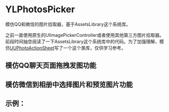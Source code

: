 # YLPhotosPicker
模仿QQ和微信的图片拾取器，基于AssetsLibrary这个系统库。

之前一直使用原生的UIImagePickerController或者使用其他第三方图片拾取器。前段时间抽空阅读了一下AssetsLibrary这个系统库中的代码。为了加强理解，模仿[UUPhotoActionSheet](https://github.com/zhangyu9050/UUPhotoActionSheet)写了一个这个类库，仅供学习参考。


## 模仿QQ聊天页面拖拽发图功能
## 模仿微信到相册中选择图片和预览图片功能

## 示例：





